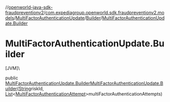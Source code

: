 //[openworld-java-sdk-fraudpreventionv2](../../../../index.md)/[com.expediagroup.openworld.sdk.fraudpreventionv2.models](../../index.md)/[MultiFactorAuthenticationUpdate](../index.md)/[Builder](index.md)/[MultiFactorAuthenticationUpdate.Builder](-multi-factor-authentication-update.-builder.md)

# MultiFactorAuthenticationUpdate.Builder

[JVM]\

public [MultiFactorAuthenticationUpdate.Builder](index.md)[MultiFactorAuthenticationUpdate.Builder](-multi-factor-authentication-update.-builder.md)([String](https://docs.oracle.com/javase/8/docs/api/java/lang/String.html)riskId, [List](https://docs.oracle.com/javase/8/docs/api/java/util/List.html)&lt;[MultiFactorAuthenticationAttempt](../../-multi-factor-authentication-attempt/index.md)&gt;multiFactorAuthenticationAttempts)
